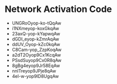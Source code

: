 # Network Activation Code
* UNGRoOyop-ko-tQqAw
* i1NXmeyop-koxGkqAw
* 23axQ-yop-kYapwqAw
* dGDI_eyop-kZmrAqAw
* ddUV_Oyop-kZc0kqAw
* C8Cam-yop_ZzpKoqAw
* a2dT2Oyop9Cx1KcqAw
* PSsdSuyop9Cx0R8qAw
* 8gBg4eyop9Jr58EqAw
* nnlTreyop9JPje8qAw
* 4eI-w-yop9ID8UgqAw